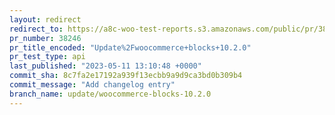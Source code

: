 ```yaml
---
layout: redirect
redirect_to: https://a8c-woo-test-reports.s3.amazonaws.com/public/pr/38246/api/index.html
pr_number: 38246
pr_title_encoded: "Update%2Fwoocommerce+blocks+10.2.0"
pr_test_type: api
last_published: "2023-05-11 13:10:48 +0000"
commit_sha: 8c7fa2e17192a939f13ecbb9a9d9ca3bd0b309b4
commit_message: "Add changelog entry"
branch_name: update/woocommerce-blocks-10.2.0
---
```

